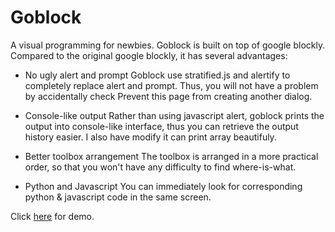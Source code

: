 Goblock
=======
A visual programming for newbies. Goblock is built on top of google blockly. Compared to the original google blockly, it has several advantages:

* No ugly alert and prompt
  Goblock use stratified.js and alertify to completely replace alert and prompt. Thus, you will not have a problem by accidentally check Prevent this page from creating another dialog.

* Console-like output
  Rather than using javascript alert, goblock prints the output into console-like interface, thus you can retrieve the output history easier. I also have modify it can print array beautifuly.

* Better toolbox arrangement
  The toolbox is arranged in a more practical order, so that you won't have any difficulty to find where-is-what.

* Python and Javascript
  You can immediately look for corresponding python & javascript code in the same screen.

Click [here](https://gofrendiasgard.github.io/goblock) for demo.
